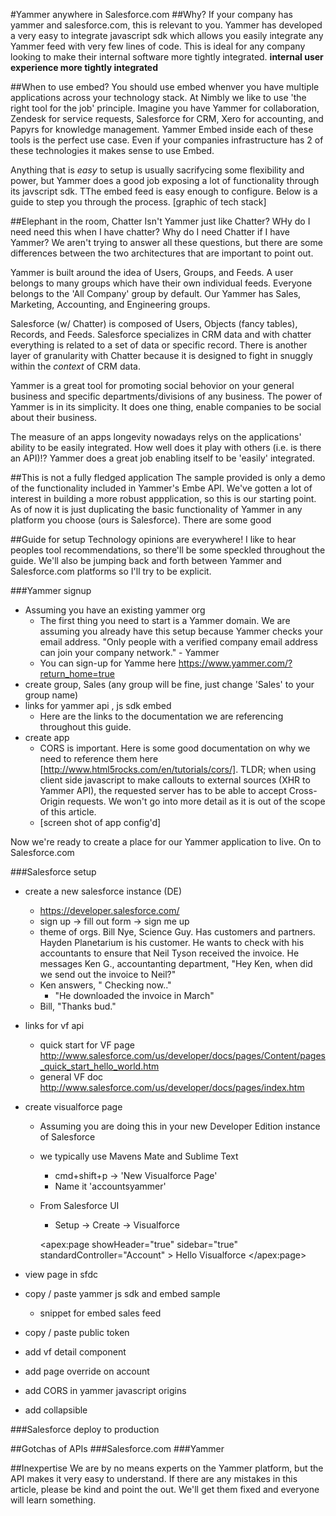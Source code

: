 #Yammer anywhere in Salesforce.com
##Why?
If your company has yammer and salesforce.com, this is relevant to you. Yammer has developed a very easy to integrate javascript sdk which allows you easily integrate any Yammer feed with very few lines of code. This is ideal for any company looking to make their internal software more tightly integrated. **internal user experience more tightly integrated**

##When to use embed?
You should use embed whenver you have multiple applications across your technology stack. At Nimbly we like to use 'the right tool for the job' principle. Imagine you have Yammer for collaboration, Zendesk for service requests, Salesforce for CRM, Xero for accounting, and Papyrs for knowledge management. Yammer Embed inside each of these tools is the perfect use case. Even if your companies infrastructure has 2 of these technologies it makes sense to use Embed.

Anything that is *easy* to setup is usually sacrifycing some flexibility and power, but Yammer does a good job exposing a lot of functionality through its javscript sdk. TThe embed feed is easy enough to configure. Below is a guide to step you through the process.
	[graphic of tech stack]

##Elephant in the room, Chatter
Isn't Yammer just like Chatter? WHy do I need need this when I have chatter? Why do I need Chatter if I have Yammer?
We aren't trying to answer all these questions, but there are some differences between the two architectures that are important to point out. 

Yammer is built around the idea of Users, Groups, and Feeds. A user belongs to many groups which have their own individual feeds. Everyone belongs to the 'All Company' group by default. Our Yammer has Sales, Marketing, Accounting, and Engineering groups.

Salesforce (w/ Chatter) is composed of Users, Objects (fancy tables), Records, and Feeds. Salesforce specializes in CRM data and with chatter everything is related to a set of data or specific record. There is another layer of granularity with Chatter because it is designed to fight in snuggly within the *context* of CRM data.

Yammer is a great tool for promoting social behovior on your general business and specific departments/divisions of any business. The power of Yammer is in its simplicity. It does one thing, enable companies to be social about their business.

The measure of an apps longevity nowadays relys on the applications' ability to be easily integrated. How well does it play with others (i.e. is there an API)!? Yammer does a great job enabling itself to be 'easily' integrated.

##This is not a fully fledged application
The sample provided is only a demo of the functionality included in Yammer's Embe API. We've gotten a lot of interest in building a more robust appplication, so this is our starting point. As of now it is just duplicating the basic functionality of Yammer in any platform you choose (ours is Salesforce). There are some good

##Guide for setup
Technology opinions are everywhere! I like to hear peoples tool recommendations, so there'll be some speckled throughout the guide. We'll also be jumping back and forth between Yammer and Salesforce.com platforms so I'll try to be explicit.

###Yammer signup
+ Assuming you have an existing yammer org
	+ The first thing you need to start is a Yammer domain. We are assuming you already have this setup because Yammer checks your email address. "Only people with a verified company email address can join your company network." - Yammer
	+ You can sign-up for Yamme here https://www.yammer.com/?return_home=true
+ create group, Sales (any group will be fine, just change 'Sales' to your group name)
+ links for yammer api , js sdk embed
	+ Here are the links to the documentation we are referencing throughout this guide.
+ create app
	+ CORS is important. Here is some good documentation on why we need to reference them here [http://www.html5rocks.com/en/tutorials/cors/]. TLDR; when using client side javascript to make callouts to external sources (XHR to Yammer API), the requested server has to be able to accept Cross-Origin requests. We won't go into more detail as it is out of the scope of this article.
	+ [screen shot of app config'd]

Now we're ready to create a place for our Yammer application to live. On to Salesforce.com

###Salesforce setup
+ create a new salesforce instance (DE)
	+ https://developer.salesforce.com/
	+ sign up -> fill out form -> sign me up
	+ theme of orgs. Bill Nye, Science Guy. Has customers and partners. Hayden Planetarium is his customer. He wants to check with his accountants to ensure that Neil Tyson received the invoice. He messages Ken G., accountanting department, "Hey Ken, when did we send out the invoice to Neil?"
	+ Ken answers, " Checking now.."
		+ "He downloaded the invoice in March"
	+ Bill, "Thanks bud."
+ links for vf api
	+ quick start for VF page http://www.salesforce.com/us/developer/docs/pages/Content/pages_quick_start_hello_world.htm
	+ general VF doc http://www.salesforce.com/us/developer/docs/pages/index.htm
+ create visualforce page
	+ Assuming you are doing this in your new Developer Edition instance of Salesforce
	+ we typically use Mavens Mate and Sublime Text
		+ cmd+shift+p -> 'New Visualforce Page'
		+ Name it 'accountsyammer'
	+ From Salesforce UI
		+ Setup -> Create -> Visualforce


        <apex:page showHeader="true" sidebar="true" standardController="Account" >
            Hello Visualforce
        </apex:page>


+ view page in sfdc
+ copy / paste yammer js sdk and embed sample
	+ snippet for embed sales feed
+ copy / paste public token
+ add vf detail component
+ add page override on account
+ add CORS in yammer javascript origins
+ add collapsible

###Salesforce deploy to production


##Gotchas of APIs
###Salesforce.com
###Yammer

##Inexpertise
We are by no means experts on the Yammer platform, but the API makes it very easy to understand. If there are any mistakes in this article, please be kind and point the out. We'll get them fixed and everyone will learn something.